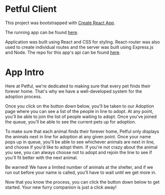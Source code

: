 # Petful Client

This project was bootstrapped with [Create React App](https://github.com/facebook/create-react-app).

The running app can be found [here](https://petful-adoption-roan.vercel.app/).

Application was built using React and CSS for styling. React-router was also used to create individual routes and the server was built using Express.js and Node. The repo for this app's api can be found [here](https://github.com/alannabouloy/petful-server).

# App Intro
Here at Petful, we're dedicated to making sure that every pet finds their forever home. That's why we have a well-developed system for the adoption process.

Once you click on the button down below, you'll be taken to our Adoption page where you can see a list of the people in line to adopt. At any point, you'll be able to join the list of people waiting to adopt. Once you've joined the queue, you'll be able to see the current pets up for adoption.

To make sure that each animal finds their forever home, Petful only displays the animals next in line for adoption at any given point. Once your name pops up in queue, you'll be able to see whichever animals are next in line, and choose if you'd like to adopt them. If you're not crazy about the animal you see, you can always choose not to adopt and rejoin the line to see if you'll fit better with the next animal.

Be warned! We have a limited number of animals at the shelter, and if we run out before your name is called, you'll have to wait until we get more in.

Now that you know the process, you can click the button down below to get started. Your new furry companion is just a click away!

